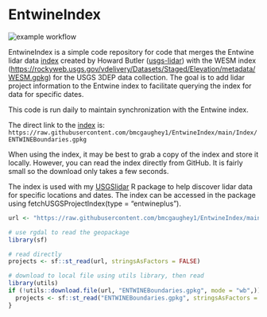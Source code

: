 
<!-- README.md is generated from README.Rmd. Please edit that file -->

# EntwineIndex

<!-- badges: start -->

![example
workflow](https://github.com/bmcgaughey1/EntwineIndex/actions/workflows/main.yml/badge.svg)
<!-- badges: end -->

EntwineIndex is a simple code repository for code that merges the
Entwine lidar data
[index](https://raw.githubusercontent.com/hobu/usgs-lidar/master/boundaries/resources.geojson)
created by Howard Butler
([usgs-lidar](https://github.com/hobu/usgs-lidar)) with the WESM index
(<https://rockyweb.usgs.gov/vdelivery/Datasets/Staged/Elevation/metadata/WESM.gpkg>)
for the USGS 3DEP data collection. The goal is to add lidar project
information to the Entwine index to facilitate querying the index for
data for specific dates.

This code is run daily to maintain synchronization with the Entwine
index.

The direct link to the
[index](https://raw.githubusercontent.com/bmcgaughey1/EntwineIndex/main/Index/ENTWINEBoundaries.gpkg)
is:
`https://raw.githubusercontent.com/bmcgaughey1/EntwineIndex/main/Index/ENTWINEBoundaries.gpkg`

When using the index, it may be best to grab a copy of the index and
store it locally. However, you can read the index directly from GitHub.
It is fairly small so the download only takes a few seconds.

The index is used with my
[USGSlidar](https://github.com/bmcgaughey1/USGSlidar) R package to help
discover lidar data for specific locations and dates. The index can be
accessed in the package using fetchUSGSProjectIndex(type =
“entwineplus”).

``` r
url <- "https://raw.githubusercontent.com/bmcgaughey1/EntwineIndex/main/Index/ENTWINEBoundaries.gpkg"

# use rgdal to read the geopackage
library(sf)

# read directly
projects <- sf::st_read(url, stringsAsFactors = FALSE)

# download to local file using utils library, then read
library(utils)
if (!utils::download.file(url, "ENTWINEBoundaries.gpkg", mode = "wb",)) {
  projects <- sf::st_read("ENTWINEBoundaries.gpkg", stringsAsFactors = FALSE)
}
```
